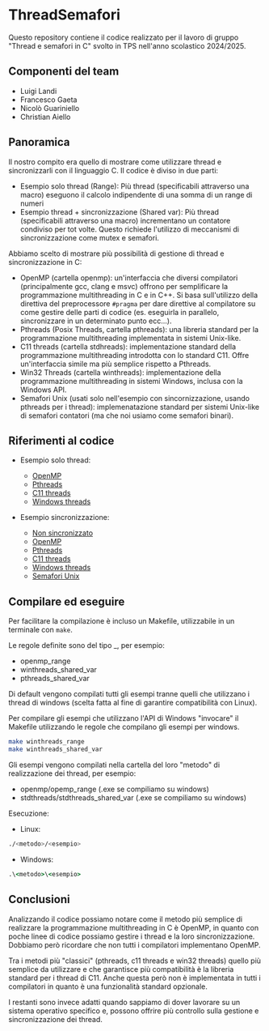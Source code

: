 # ThreadSemafori

Questo repository contiene il codice realizzato per il lavoro di gruppo "Thread e semafori in C" svolto in TPS nell'anno scolastico 2024/2025.

## Componenti del team

- Luigi Landi
- Francesco Gaeta
- Nicolò Guariniello
- Christian Aiello

## Panoramica

Il nostro compito era quello di mostrare come utilizzare thread e sincronizzarli con il linguaggio C.
Il codice è diviso in due parti:

-  Esempio solo thread (Range): Più thread (specificabili attraverso una macro) eseguono il calcolo indipendente di una somma di un range di numeri
-  Esempio thread + sincronizzazione (Shared var): Più thread (specificabili attraverso una macro) incrementano un contatore condiviso per tot volte. Questo richiede l'utilizzo di meccanismi di sincronizzazione come mutex e semafori.

Abbiamo scelto di mostrare più possibilità di gestione di thread e sincronizzazione in C:

- OpenMP (cartella openmp): un'interfaccia che diversi compilatori (principalmente gcc, clang e msvc) offrono per semplificare la programmazione multithreading in C e in C++. Si basa sull'utilizzo della direttiva del preprocessore ```#pragma``` per dare direttive al compilatore su come gestire delle parti di codice (es. eseguirla in parallelo, sincronizzare in un determinato punto ecc...). 
- Pthreads (Posix Threads, cartella pthreads): una libreria standard per la programmazione multithreading implementata in sistemi Unix-like.
- C11 threads (cartella stdhreads): implementazione standard della programmazione multithreading introdotta con lo standard C11. Offre un'interfaccia simile ma più semplice rispetto a Pthreads.
- Win32 Threads (cartella winthreads): implementazione della programmazione multithreading in sistemi Windows, inclusa con la Windows API.
- Semafori Unix (usati solo nell'esempio con sincornizzazione, usando pthreads per i thread): implemenatazione standard per sistemi Unix-like di semafori contatori (ma che noi usiamo come semafori binari).

## Riferimenti al codice

- Esempio solo thread:
  - [OpenMP](openmp/openmp_range.c)
  - [Pthreads](pthreads/pthreads_range.c)
  - [C11 threads](stdthreads/stdthreads_range.c)
  - [Windows threads](winthreads/winthreads_range.c)

- Esempio sincronizzazione:
  - [Non sincronizzato](openmp/openmp_shared_var_nosync.c)
  - [OpenMP](openmp/openmp_shared_var.c)
  - [Pthreads](pthreads/pthreads_shared_var.c)
  - [C11 threads](stdthreads/stdthreads_shared_var.c)
  - [Windows threads](winthreads/winthreads_shared_var.c)
  - [Semafori Unix](semaphore/semaphore_shared_var.c)

## Compilare ed eseguire

Per facilitare la compilazione è incluso un Makefile, utilizzabile in un terminale con ```make```.

Le regole definite sono del tipo <metodo>_<esempio>, per esempio:
- openmp_range
- winthreads_shared_var
- pthreads_shared_var

Di default vengono compilati tutti gli esempi tranne quelli che utilizzano i thread di windows (scelta fatta al fine di garantire compatibilità con Linux).

Per compilare gli esempi che utilizzano l'API di Windows "invocare" il Makefile utilizzando le regole che compilano gli esempi per windows.
```bash
make winthreads_range
make winthreads_shared_var
```

Gli esempi vengono compilati nella cartella del loro "metodo" di realizzazione dei thread, per esempio:
- openmp/opemp_range (.exe se compiliamo su windows)
- stdthreads/stdthreads_shared_var (.exe se compiliamo su windows)

Esecuzione:

- Linux:
```bash
./<metodo>/<esempio>
```

- Windows:
```cmd
.\<metodo>\<esempio>
```

## Conclusioni

Analizzando il codice possiamo notare come il metodo più semplice di realizzare la programmazione multithreading in C è OpenMP, in quanto con poche linee di codice possiamo gestire i thread e la loro sincronizzazione. Dobbiamo però ricordare che non tutti i compilatori implementano OpenMP.

Tra i metodi più "classici" (pthreads, c11 threads e win32 threads) quello più semplice da utilizzare e che garantisce più compatibilità è la libreria standard per i thread di C11. Anche questa però non è implementata in tutti i compilatori in quanto è una funzionalità standard opzionale.

I restanti sono invece adatti quando sappiamo di dover lavorare su un sistema operativo specifico e, possono offrire più controllo sulla gestione e sincronizzazione dei thread.
